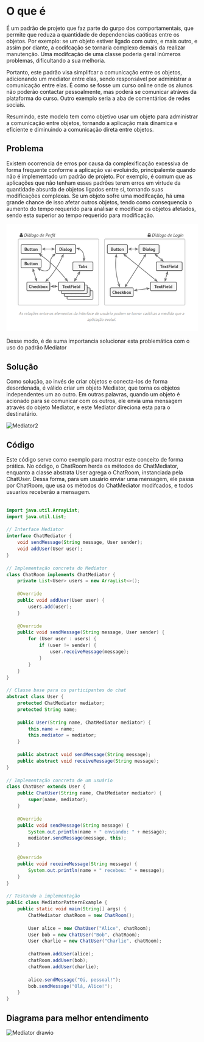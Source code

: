 # O que é


É um padrão de projeto que faz parte do gurpo dos comportamentais, que permite que reduza a quantidade de dependencias caóticas entre os objetos. Por exemplo: se um objeto estiver ligado com outro, e mais outro, e assim por diante, a codifcação se tornaria complexo demais da realizar manutenção. Uma modifcação de uma classe poderia geral inúmeros problemas, dificultando a sua melhoria. 

Portanto, este padrão visa simplifcar a comunicação entre os objetos, adicionando um mediator entre elas, sendo responsável por administrar a comunicação entre elas. É como se fosse um curso online onde os alunos não poderão contactar pessoalmente, mas poderá se comunicar atráves da plataforma do curso. Outro exemplo seria a aba de comentários de redes sociais. 

Resumindo, este modelo tem como objetivo usar um objeto para administrar a comunicação entre objetos, tornando a aplicação mais dinamica e eficiente e diminuindo a comunicação direta entre objetos. 



## Problema 

Existem ocorrencia de erros por causa da complexificação excessiva de forma frequente conforme a aplicação vai evoluindo, principalemte quando não é implementado um padrão de projeto. Por exemplo, é comum que as aplicações que não tenham esses padrões terem erros em virtude da quantidade absurda de objetos ligados entre si, tornando suas modificações complexas. Se um objeto sofre uma modifcação, há uma grande chance de isso afetar outros objetos, tendo como consequencia o aumento do tempo requerido para analisar e modificar os objetos afetados, sendo esta superior ao tempo requerido para modificação.  

![](https://github.com/YuuyaOkatani/Design-Patterns-Comportamental-Examples/blob/main/docs/images/Mediator.png)

Desse modo, é de suma importancia solucionar esta problemática com o uso do padrão Mediator



## Solução

Como solução, ao invés de criar objetos e conecta-los de forma desordenada, é válido criar um objeto Mediator, que torna os objetos independentes um ao outro. Em outras palavras, quando um objeto é acionado para se comunicar com os outros, ele envia uma mensagem através do objeto Mediator, e este Mediator direciona esta para o destinatário. 

![Mediator2](https://github.com/user-attachments/assets/290e7793-0bc5-4995-b059-c16180da2cc9)

## Código

Este código serve como exemplo para mostrar este conceito de forma prática. No código, o ChatRoom herda os métodos do ChatMediator, enquanto a classe abstrata User agrega o ChatRoom, instanciada pela ChatUser. 
Dessa forma, para um usuário enviar uma mensagem, ele passa por ChatRoom, que usa os métodos do ChatMediator modifcados, e todos usuarios receberão a mensagem.


```java

import java.util.ArrayList;
import java.util.List;

// Interface Mediator
interface ChatMediator {
    void sendMessage(String message, User sender);
    void addUser(User user);
}

// Implementação concreta do Mediator
class ChatRoom implements ChatMediator {
    private List<User> users = new ArrayList<>();

    @Override
    public void addUser(User user) {
        users.add(user);
    }

    @Override
    public void sendMessage(String message, User sender) {
        for (User user : users) {
            if (user != sender) {
                user.receiveMessage(message);
            }
        }
    }
}

// Classe base para os participantes do chat
abstract class User {
    protected ChatMediator mediator;
    protected String name;

    public User(String name, ChatMediator mediator) {
        this.name = name;
        this.mediator = mediator;
    }

    public abstract void sendMessage(String message);
    public abstract void receiveMessage(String message);
}

// Implementação concreta de um usuário
class ChatUser extends User {
    public ChatUser(String name, ChatMediator mediator) {
        super(name, mediator);
    }

    @Override
    public void sendMessage(String message) {
        System.out.println(name + " enviando: " + message);
        mediator.sendMessage(message, this);
    }

    @Override
    public void receiveMessage(String message) {
        System.out.println(name + " recebeu: " + message);
    }
}

// Testando a implementação
public class MediatorPatternExample {
    public static void main(String[] args) {
        ChatMediator chatRoom = new ChatRoom();

        User alice = new ChatUser("Alice", chatRoom);
        User bob = new ChatUser("Bob", chatRoom);
        User charlie = new ChatUser("Charlie", chatRoom);

        chatRoom.addUser(alice);
        chatRoom.addUser(bob);
        chatRoom.addUser(charlie);

        alice.sendMessage("Oi, pessoal!");
        bob.sendMessage("Olá, Alice!");
    }
}

```

## Diagrama para melhor entendimento
![Mediator drawio](https://github.com/user-attachments/assets/74528533-5387-4481-825f-c4b0ffb82a18)



